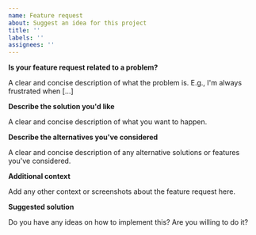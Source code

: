 ```yaml
---
name: Feature request
about: Suggest an idea for this project
title: ''
labels: ''
assignees: ''
---
```


**Is your feature request related to a problem?**

A clear and concise description of what the problem is. E.g., I'm always frustrated when [...]

**Describe the solution you'd like**

A clear and concise description of what you want to happen.

**Describe the alternatives you've considered**

A clear and concise description of any alternative solutions or features you've considered.

**Additional context**

Add any other context or screenshots about the feature request here.

**Suggested solution**

Do you have any ideas on how to implement this? Are you willing to do it?
